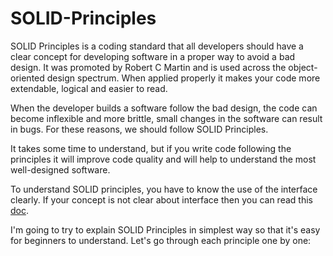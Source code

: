 # SOLID-Principles

SOLID Principles is a coding standard that all developers should have a clear
concept for developing software in a proper way to avoid a bad design.
It was promoted by Robert C Martin and is used across the object-oriented design spectrum.
When applied properly it makes your code more extendable, logical and easier to read.

When the developer builds a software follow the bad design, the code can become
inflexible and more brittle, small changes in the software can result in bugs.
For these reasons, we should follow SOLID Principles.

It takes some time to understand, but if you write code following the principles
it will improve code quality and will help to understand the most well-designed software.

To understand SOLID principles, you have to know the use of the interface clearly.
If your concept is not clear about interface then you can read this [doc](https://medium.com/@ankitgg66/being-solid-in-dart-1933037168ae).

I'm going to try to explain SOLID Principles in simplest way so that it's easy
for beginners to understand. Let's go through each principle one by one:
